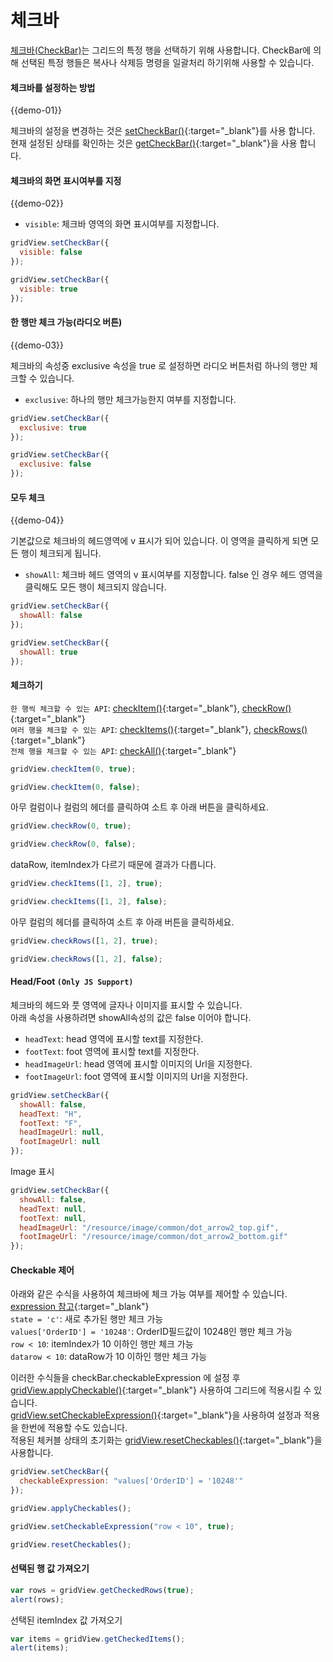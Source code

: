 # 체크바

[체크바(CheckBar)](http://help.realgrid.com/api/types/CheckBar/)는 그리드의 특정 행을 선택하기 위해 사용합니다. CheckBar에 의해 선택된 특정 행들은 복사나 삭제등 명령을 일괄처리 하기위해 사용할 수 있습니다.

#### 체크바를 설정하는 방법

{{demo-01}}

체크바의 설정을 변경하는 것은 [setCheckBar()](http://help.realgrid.com/api/GridBase/setCheckBar/){:target="\_blank"}를 사용 합니다.  
현재 설정된 상태를 확인하는 것은 [getCheckBar()](http://help.realgrid.com/api/GridBase/getCheckBar/){:target="\_blank"}을 사용 합니다.

#### 체크바의 화면 표시여부를 지정

{{demo-02}}

- `visible`: 체크바 영역의 화면 표시여부를 지정합니다.

```js
gridView.setCheckBar({
  visible: false
});
```

```js
gridView.setCheckBar({
  visible: true
});
```

#### 한 행만 체크 가능(라디오 버튼)

{{demo-03}}

체크바의 속성중 exclusive 속성을 true 로 설정하면 라디오 버튼처럼 하나의 행만 체크할 수 있습니다.

- `exclusive`: 하나의 행만 체크가능한지 여부를 지정합니다.

```js
gridView.setCheckBar({
  exclusive: true
});
```

```js
gridView.setCheckBar({
  exclusive: false
});
```

#### 모두 체크

{{demo-04}}

기본값으로 체크바의 헤드영역에 v 표시가 되어 있습니다. 이 영역을 클릭하게 되면 모든 행이 체크되게 됩니다.

- `showAll`: 체크바 헤드 영역의 v 표시여부를 지정합니다. false 인 경우 헤드 영역을 클릭해도 모든 행이 체크되지 않습니다.

```js
gridView.setCheckBar({
  showAll: false
});
```

```js
gridView.setCheckBar({
  showAll: true
});
```

#### 체크하기

`한 행씩 체크할 수 있는 API`: [checkItem()](http://help.realgrid.com/api/GridBase/checkItem/){:target="\_blank"}, [checkRow()](http://help.realgrid.com/api/GridBase/checkRow/){:target="\_blank"}  
`여러 행을 체크할 수 있는 API`: [checkItems()](http://help.realgrid.com/api/GridBase/checkItems/){:target="\_blank"}, [checkRows()](http://help.realgrid.com/api/GridBase/checkRows/){:target="\_blank"}  
`전체 행을 체크할 수 있는 API`: [checkAll()](http://help.realgrid.com/api/GridBase/checkAll/){:target="\_blank"}

```js
gridView.checkItem(0, true);
```

```js
gridView.checkItem(0, false);
```

아무 컬럼이나 컬럼의 헤더를 클릭하여 소트 후 아래 버튼을 클릭하세요.

```js
gridView.checkRow(0, true);
```

```js
gridView.checkRow(0, false);
```

dataRow, itemIndex가 다르기 때문에 결과가 다릅니다.

```js
gridView.checkItems([1, 2], true);
```

```js
gridView.checkItems([1, 2], false);
```

아무 컬럼의 헤더를 클릭하여 소트 후 아래 버튼을 클릭하세요.

```js
gridView.checkRows([1, 2], true);
```

```js
gridView.checkRows([1, 2], false);
```

#### Head/Foot `(Only JS Support)`

체크바의 헤드와 풋 영역에 글자나 이미지를 표시할 수 있습니다.  
아래 속성을 사용하려면 showAll속성의 값은 false 이어야 합니다.

- `headText`: head 영역에 표시할 text를 지정한다.
- `footText`: foot 영역에 표시할 text를 지정한다.
- `headImageUrl`: head 영역에 표시할 이미지의 Url을 지정한다.
- `footImageUrl`: foot 영역에 표시할 이미지의 Url을 지정한다.

```js
gridView.setCheckBar({
  showAll: false,
  headText: "H",
  footText: "F",
  headImageUrl: null,
  footImageUrl: null
});
```

<a class="btn primary small round lowercase" id="btnSetImage">Image 표시</a>

```js
gridView.setCheckBar({
  showAll: false,
  headText: null,
  footText: null,
  headImageUrl: "/resource/image/common/dot_arrow2_top.gif",
  footImageUrl: "/resource/image/common/dot_arrow2_bottom.gif"
});
```

#### Checkable 제어

아래와 같은 수식을 사용하여 체크바에 체크 가능 여부를 제어할 수 있습니다. [expression 참고](http://help.realgrid.com/api/features/Expression/){:target="\_blank"}  
`state = 'c'`: 새로 추가된 행만 체크 가능  
`values['OrderID'] = '10248'`: OrderID필드값이 10248인 행만 체크 가능  
`row < 10`: itemIndex가 10 이하인 행만 체크 가능  
`datarow < 10`: dataRow가 10 이하인 행만 체크 가능

이러한 수식들을 checkBar.checkableExpression 에 설정 후 [gridView.applyCheckable()](http://help.realgrid.com/api/GridBase/applyCheckables/){:target="\_blank"} 사용하여 그리드에 적용시킬 수 있습니다.  
[gridView.setCheckableExpression()](http://help.realgrid.com/api/GridBase/setCheckableExpression/){:target="\_blank"}을 사용하여 설정과 적용을 한번에 적용할 수도 있습니다.  
적용된 체커블 상태의 초기화는 [gridView.resetCheckables()](http://help.realgrid.com/api/GridBase/resetCheckables/){:target="\_blank"}을 사용합니다.

```js
gridView.setCheckBar({
  checkableExpression: "values['OrderID'] = '10248'"
});
```

```js
gridView.applyCheckables();
```

```js
gridView.setCheckableExpression("row < 10", true);
```

```js
gridView.resetCheckables();
```

#### 선택된 행 값 가져오기

```js
var rows = gridView.getCheckedRows(true);
alert(rows);
```

<a class="btn primary small round lowercase" id="btnGetCheckedItems">선택된 itemIndex 값 가져오기</a>

```js
var items = gridView.getCheckedItems();
alert(items);
```
